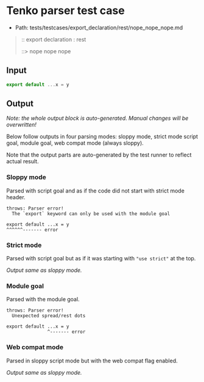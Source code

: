 # Tenko parser test case

- Path: tests/testcases/export_declaration/rest/nope_nope_nope.md

> :: export declaration : rest
>
> ::> nope nope nope

## Input

`````js
export default ...x = y
`````

## Output

_Note: the whole output block is auto-generated. Manual changes will be overwritten!_

Below follow outputs in four parsing modes: sloppy mode, strict mode script goal, module goal, web compat mode (always sloppy).

Note that the output parts are auto-generated by the test runner to reflect actual result.

### Sloppy mode

Parsed with script goal and as if the code did not start with strict mode header.

`````
throws: Parser error!
  The `export` keyword can only be used with the module goal

export default ...x = y
^^^^^^------- error
`````

### Strict mode

Parsed with script goal but as if it was starting with `"use strict"` at the top.

_Output same as sloppy mode._

### Module goal

Parsed with the module goal.

`````
throws: Parser error!
  Unexpected spread/rest dots

export default ...x = y
               ^------- error
`````


### Web compat mode

Parsed in sloppy script mode but with the web compat flag enabled.

_Output same as sloppy mode._
